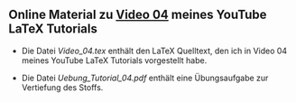 ## Online Material zu [Video 04](https://youtu.be/KFIjb-3UPrk) meines YouTube LaTeX Tutorials

- Die Datei *Video_04.tex* enthält den LaTeX Quelltext, den ich
in Video 04 meines YouTube LaTeX Tutorials vorgestellt habe.

- Die Datei *Uebung_Tutorial_04.pdf* enthält eine Übungsaufgabe zur
Vertiefung des Stoffs.
